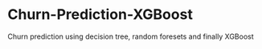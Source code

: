# Churn-Prediction-XGBoost
Churn prediction using decision tree, random foresets and finally XGBoost
